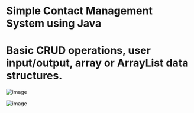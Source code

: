 # Simple Contact Management System using Java 
# Basic CRUD operations, user input/output, array or ArrayList data structures.

![image](https://github.com/Vanshika-4/ShadowFox_ContactManagementSystem/assets/99902976/92c09d68-779e-4db6-81ff-0ada21a90274)

![image](https://github.com/Vanshika-4/ShadowFox_ContactManagementSystem/assets/99902976/ff49ae91-bc02-49a4-95cb-c9be4037a822)
